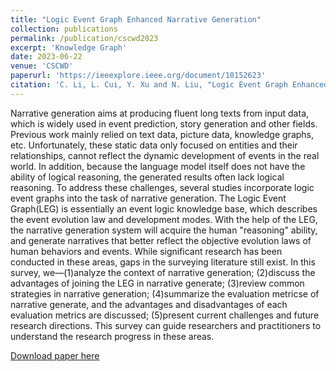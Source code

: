 ```yaml
---
title: "Logic Event Graph Enhanced Narrative Generation"
collection: publications
permalink: /publication/cscwd2023
excerpt: 'Knowledge Graph'
date: 2023-06-22
venue: 'CSCWD'
paperurl: 'https://ieeexplore.ieee.org/document/10152623'
citation: 'C. Li, L. Cui, Y. Xu and N. Liu, "Logic Event Graph Enhanced Narrative Generation," 2023 26th International Conference on Computer Supported Cooperative Work in Design (CSCWD), Rio de Janeiro, Brazil, 2023, pp. 181-186, doi: 10.1109/CSCWD57460.2023.10152623.'
---
```

Narrative generation aims at producing fluent long texts from input data, which is widely used in event prediction, story generation and other fields. Previous work mainly relied on text data, picture data, knowledge graphs, etc. Unfortunately, these static data only focused on entities and their relationships, cannot reflect the dynamic development of events in the real world. In addition, because the language model itself does not have the ability of logical reasoning, the generated results often lack logical reasoning. To address these challenges, several studies incorporate logic event graphs into the task of narrative generation. The Logic Event Graph(LEG) is essentially an event logic knowledge base, which describes the event evolution law and development modes. With the help of the LEG, the narrative generation system will acquire the human "reasoning" ability, and generate narratives that better reflect the objective evolution laws of human behaviors and events. While significant research has been conducted in these areas, gaps in the surveying literature still exist. In this survey, we—(1)analyze the context of narrative generation; (2)discuss the advantages of joining the LEG in narrative generate; (3)review common strategies in narrative generation; (4)summarize the evaluation metricse of narrative generate, and the advantages and disadvantages of each evaluation metrics are discussed; (5)present current challenges and future research directions. This survey can guide researchers and practitioners to understand the research progress in these areas.

[Download paper here](https://ieeexplore.ieee.org/document/10152623)

